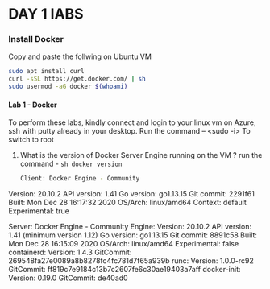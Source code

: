 # DAY 1 lABS


### Install Docker

Copy and paste the follwing on Ubuntu VM
``` sh
sudo apt install curl
curl -sSL https://get.docker.com/ | sh
sudo usermod -aG docker $(whoami)
```



#### Lab 1 - Docker
To perform these labs, kindly connect and login to your linux vm on Azure, ssh with putty already in your desktop. Run the command – <sudo -i> To switch to root

1.  What is the version of Docker Server Engine running on the VM ?
    run the command - ``` sh docker version ```
    ``` bash 
    Client: Docker Engine - Community
 Version:           20.10.2
 API version:       1.41
 Go version:        go1.13.15
 Git commit:        2291f61
 Built:             Mon Dec 28 16:17:32 2020
 OS/Arch:           linux/amd64
 Context:           default
 Experimental:      true

Server: Docker Engine - Community
 Engine:
  Version:          20.10.2
  API version:      1.41 (minimum version 1.12)
  Go version:       go1.13.15
  Git commit:       8891c58
  Built:            Mon Dec 28 16:15:09 2020
  OS/Arch:          linux/amd64
  Experimental:     false
 containerd:
  Version:          1.4.3
  GitCommit:        269548fa27e0089a8b8278fc4fc781d7f65a939b
 runc:
  Version:          1.0.0-rc92
  GitCommit:        ff819c7e9184c13b7c2607fe6c30ae19403a7aff
 docker-init:
  Version:          0.19.0
  GitCommit:        de40ad0
```
